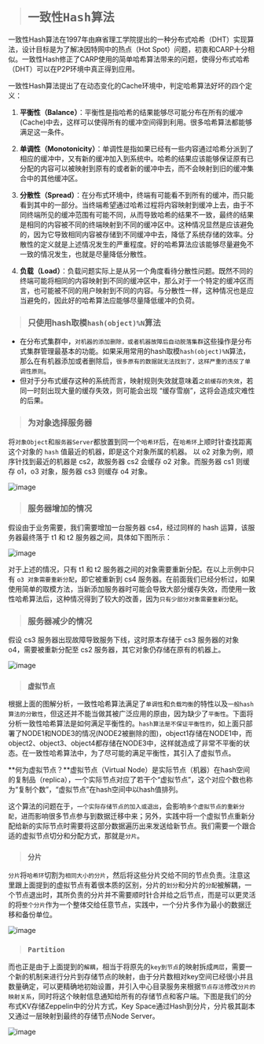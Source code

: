 > # `一致性Hash算法`

一致性Hash算法在1997年由麻省理工学院提出的一种分布式哈希（DHT）实现算法，设计目标是为了解决因特网中的热点（Hot Spot）问题，初衷和CARP十分相似。一致性Hash修正了CARP使用的简单哈希算法带来的问题，使得分布式哈希（DHT）可以在P2P环境中真正得到应用。

一致性Hash算法提出了在动态变化的Cache环境中，判定哈希算法好坏的四个定义：

1. **平衡性（Balance）**：平衡性是指哈希的结果能够尽可能分布在所有的缓冲(Cache)中去，这样可以使得所有的缓冲空间得到利用。很多哈希算法都能够满足这一条件。

2. **单调性（Monotonicity）**：单调性是指如果已经有一些内容通过哈希分派到了相应的缓冲中，又有新的缓冲加入到系统中。哈希的结果应该能够保证原有已分配的内容可以被映射到原有的或者新的缓冲中去，而不会映射到旧的缓冲集合中的其他缓冲区。

3. **分散性（Spread）**：在分布式环境中，终端有可能看不到所有的缓冲，而只能看到其中的一部分。当终端希望通过哈希过程将内容映射到缓冲上去，由于不同终端所见的缓冲范围有可能不同，从而导致哈希的结果不一致，最终的结果是相同的内容被不同的终端映射到不同的缓冲区中。这种情况显然是应该避免的，因为它导致相同内容被存储到不同缓冲中去，降低了系统存储的效率。分散性的定义就是上述情况发生的严重程度。好的哈希算法应该能够尽量避免不一致的情况发生，也就是尽量降低分散性。

4. **负载（Load）**：负载问题实际上是从另一个角度看待分散性问题。既然不同的终端可能将相同的内容映射到不同的缓冲区中，那么对于一个特定的缓冲区而言，也可能被不同的用户映射到不同的内容。与分散性一样，这种情况也是应当避免的，因此好的哈希算法应能够尽量降低缓冲的负荷。

> ### 只使用hash取模`hash(object)%N`算法

- 在分布式集群中，`对机器的添加删除，或者机器故障后自动脱落集群`这些操作是分布式集群管理最基本的功能。如果采用常用的hash取模`hash(object)%N`算法，那么在有机器添加或者删除后，`很多原有的数据就无法找到了，这样严重的违反了单调性原则`。
- 但对于分布式缓存这种的系统而言，映射规则失效就意味着`之前缓存的失效`，若同一时刻出现大量的缓存失效，则可能会出现 “缓存雪崩”，这将会造成灾难性的后果。


> ### 为对象选择服务器

将`对象Object`和`服务器Server`都放置到同一个`哈希环`后，在`哈希环`上顺时针查找距离这个对象的 `hash` 值最近的机器，即是这个对象所属的机器。 以 o2 对象为例，顺序针找到最近的机器是 cs2，故服务器 cs2 会缓存 o2 对象。而服务器 cs1 则缓存 o1，o3 对象，服务器 cs3 则缓存 o4 对象。

![image](https://segmentfault.com/img/bVbA7aH)

> ### 服务器增加的情况

假设由于业务需要，我们需要增加一台服务器 cs4，经过同样的 hash 运算，该服务器最终落于 t1 和 t2 服务器之间，具体如下图所示：

![image](https://segmentfault.com/img/bVbA7aI)

对于上述的情况，只有 t1 和 t2 服务器之间的对象需要重新分配。在以上示例中只有 `o3 对象需要重新分配`，即它被重新到 cs4 服务器。在前面我们已经分析过，如果使用简单的取模方法，当新添加服务器时可能会导致大部分缓存失效，而使用一致性哈希算法后，这种情况得到了较大的改善，因为`只有少部分对象需要重新分配`。

> ### 服务器减少的情况

假设 cs3 服务器出现故障导致服务下线，这时原本存储于 cs3 服务器的对象 o4，需要被重新分配至 cs2 服务器，其它对象仍存储在原有的机器上。

![image](https://segmentfault.com/img/bVbA7aJ)

> ### `虚拟节点`

根据上面的图解分析，一致性哈希算法满足了`单调性`和`负载均衡`的特性以及`一般hash算法的分散性`，但这还并不能当做其被广泛应用的原由，因为缺少了`平衡性`。下面将分析一致性哈希算法是如何满足平衡性的。`hash算法是不保证平衡性的`，如上面只部署了NODE1和NODE3的情况(NODE2被删除的图)，object1存储在NODE1中，而object2、object3、object4都存储在NODE3中，这样就造成了非常不平衡的状态。在一致性哈希算法中，为了尽可能的满足平衡性，其引入了虚拟节点。

**何为虚拟节点？**虚拟节点（Virtual Node）是实际节点（机器）在hash空间的复制品（replica），一个实际节点对应了若干个“虚拟节点”，这个对应个数也称为“复制个数”，“虚拟节点”在hash空间中以hash值排列。

这个算法的问题在于，`一个实际存储节点的加入或退出`，会影响`多个虚拟节点的重新分配`，进而影响很多节点参与到数据迁移中来；另外，实践中将一个虚拟节点重新分配给新的实际节点时需要将这部分数据遍历出来发送给新节点。我们需要一个跟合适的虚拟节点切分和分配方式，那就是`分片`。

> ### `分片`

`分片`将`哈希环`切割为`相同大小的分片`，然后将这些分片交给不同的节点负责。注意这里跟上面提到的虚拟节点有着很本质的区别，分片的`划分`和分片的`分配`被解耦，一个节点退出时，其所负责的分片并不需要顺时针合并给之后节点，而是可以更灵活的将`整个分片`作为一个整体交给任意节点，实践中，一个分片多作为最小的数据迁移和备份单位。

![image](https://res-static.hc-cdn.cn/fms/img/f2c984620f2913eb0e935eb8fc2740751603448371111)

> ### `Partition`

而也正是由于上面提到的`解耦`，相当于将原先的`key到节点`的映射拆成`两层`，需要一个新的机制来进行分片到存储节点的映射，由于分片数相对key空间已经很小并且数量确定，可以更精确地初始设置，并引入中心目录服务来根据`节点存活`修改`分片的映射关系`，同时将这个映射信息通知给所有的存储节点和客户端。下图是我们的分布式KV存储Zeppelin中的分片方式，Key Space通过Hash到分片，分片极其副本又通过一层映射到最终的存储节点Node Server。

![image](https://res-static.hc-cdn.cn/fms/img/142336224f9958f1f3bfa7940e8676ad1603448371111)